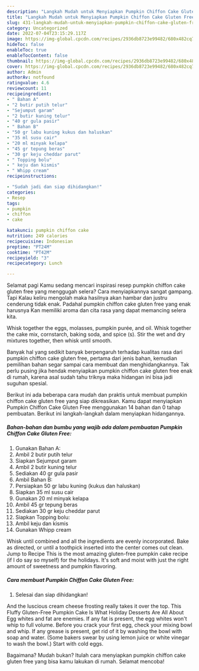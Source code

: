```yaml
---
description: "Langkah Mudah untuk Menyiapkan Pumpkin Chiffon Cake Gluten Free yang Enak"
title: "Langkah Mudah untuk Menyiapkan Pumpkin Chiffon Cake Gluten Free yang Enak"
slug: 431-langkah-mudah-untuk-menyiapkan-pumpkin-chiffon-cake-gluten-free-yang-enak
category: Uncategorized
date: 2022-07-04T23:15:29.117Z
image: https://img-global.cpcdn.com/recipes/2936db8723e99482/680x482cq70/pumpkin-chiffon-cake-gluten-free-foto-resep-utama.jpg
hideToc: false
enableToc: true
enableTocContent: false
thumbnail: https://img-global.cpcdn.com/recipes/2936db8723e99482/680x482cq70/pumpkin-chiffon-cake-gluten-free-foto-resep-utama.jpg
cover: https://img-global.cpcdn.com/recipes/2936db8723e99482/680x482cq70/pumpkin-chiffon-cake-gluten-free-foto-resep-utama.jpg
author: Admin
authorAv: notfound
ratingvalue: 4.6
reviewcount: 11
recipeingredient:
- " Bahan A"
- "2 butir putih telur"
- "Sejumput garam"
- "2 butir kuning telur"
- "40 gr gula pasir"
- " Bahan B"
- "50 gr labu kuning kukus dan haluskan"
- "35 ml susu cair"
- "20 ml minyak kelapa"
- "45 gr tepung beras"
- "30 gr keju cheddar parut"
- " Topping bolu"
- " keju dan kismis"
- " Whipp cream"
recipeinstructions:

- "Sudah jadi dan siap dihidangkan!"
categories:
- Resep
tags:
- pumpkin
- chiffon
- cake

katakunci: pumpkin chiffon cake 
nutrition: 249 calories
recipecuisine: Indonesian
preptime: "PT24M"
cooktime: "PT42M"
recipeyield: "3"
recipecategory: Lunch

---
```



Selamat pagi Kamu sedang mencari inspirasi resep pumpkin chiffon cake gluten free yang menggugah selera? Cara menyiapkannya sangat gampang. Tapi Kalau keliru mengolah maka hasilnya akan hambar dan justru cenderung tidak enak. Padahal pumpkin chiffon cake gluten free yang enak harusnya Kan memiliki aroma dan cita rasa yang dapat memancing selera kita.


Whisk together the eggs, molasses, pumpkin purée, and oil. Whisk together the cake mix, cornstarch, baking soda, and spice (s). Stir the wet and dry mixtures together, then whisk until smooth.

Banyak hal yang sedikit banyak berpengaruh terhadap kualitas rasa dari pumpkin chiffon cake gluten free, pertama dari jenis bahan, kemudian pemilihan bahan segar sampai cara membuat dan menghidangkannya. Tak perlu pusing jika hendak menyiapkan pumpkin chiffon cake gluten free enak di rumah, karena asal sudah tahu triknya maka hidangan ini bisa jadi suguhan spesial.


Berikut ini ada beberapa cara mudah dan praktis untuk membuat pumpkin chiffon cake gluten free yang siap dikreasikan. Kamu dapat menyiapkan Pumpkin Chiffon Cake Gluten Free menggunakan 14 bahan dan 0 tahap pembuatan. Berikut ini langkah-langkah dalam menyiapkan hidangannya.

<!--inarticleads1-->

##### Bahan-bahan dan bumbu yang wajib ada dalam pembuatan Pumpkin Chiffon Cake Gluten Free:

1. Gunakan  Bahan A:
1. Ambil 2 butir putih telur
1. Siapkan Sejumput garam
1. Ambil 2 butir kuning telur
1. Sediakan 40 gr gula pasir
1. Ambil  Bahan B:
1. Persiapkan 50 gr labu kuning (kukus dan haluskan)
1. Siapkan 35 ml susu cair
1. Gunakan 20 ml minyak kelapa
1. Ambil 45 gr tepung beras
1. Sediakan 30 gr keju cheddar parut
1. Siapkan  Topping bolu:
1. Ambil  keju dan kismis
1. Gunakan  Whipp cream


Whisk until combined and all the ingredients are evenly incorporated. Bake as directed, or until a toothpick inserted into the center comes out clean. Jump to Recipe This is the most amazing gluten-free pumpkin cake recipe (if I do say so myself) for the holidays. It&#39;s soft and moist with just the right amount of sweetness and pumpkin flavoring. 

<!--inarticleads2-->

##### Cara membuat Pumpkin Chiffon Cake Gluten Free:


1. Selesai dan siap dihidangkan!

And the luscious cream cheese frosting really takes it over the top. This Fluffy Gluten-Free Pumpkin Cake Is What Holiday Desserts Are All About Egg whites and fat are enemies. If any fat is present, the egg whites won&#39;t whip to full volume. Before you crack your first egg, check your mixing bowl and whip. If any grease is present, get rid of it by washing the bowl with soap and water. (Some bakers swear by using lemon juice or white vinegar to wash the bowl.) Start with cold eggs. 

Bagaimana? Mudah bukan? Itulah cara menyiapkan pumpkin chiffon cake gluten free yang bisa kamu lakukan di rumah. Selamat mencoba!
